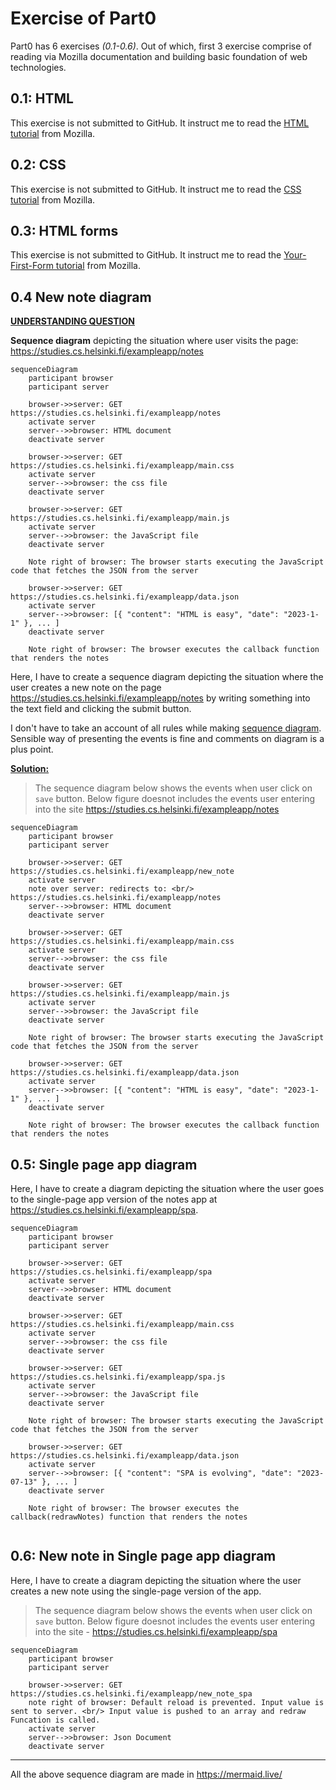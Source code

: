 # Exercise of Part0

Part0 has 6 exercises _(0.1-0.6)_. Out of which, first 3 exercise comprise of reading via Mozilla documentation and building basic foundation of web technologies.

## 0.1: HTML

This exercise is not submitted to GitHub. It instruct me to read the [HTML tutorial](https://developer.mozilla.org/en-US/docs/Learn/Getting_started_with_the_web/HTML_basics) from Mozilla.

## 0.2: CSS

This exercise is not submitted to GitHub. It instruct me to read the [CSS tutorial](https://developer.mozilla.org/en-US/docs/Learn/Getting_started_with_the_web/CSS_basics) from Mozilla.

## 0.3: HTML forms

This exercise is not submitted to GitHub. It instruct me to read the [Your-First-Form tutorial](https://developer.mozilla.org/en-US/docs/Learn/HTML/Forms/Your_first_HTML_form) from Mozilla.

## 0.4 New note diagram

**<u>UNDERSTANDING QUESTION</u>**

**Sequence diagram** depicting the situation where user visits the page: https://studies.cs.helsinki.fi/exampleapp/notes

```mermaid
sequenceDiagram
    participant browser
    participant server

    browser->>server: GET https://studies.cs.helsinki.fi/exampleapp/notes
    activate server
    server-->>browser: HTML document
    deactivate server

    browser->>server: GET https://studies.cs.helsinki.fi/exampleapp/main.css
    activate server
    server-->>browser: the css file
    deactivate server

    browser->>server: GET https://studies.cs.helsinki.fi/exampleapp/main.js
    activate server
    server-->>browser: the JavaScript file
    deactivate server

    Note right of browser: The browser starts executing the JavaScript code that fetches the JSON from the server

    browser->>server: GET https://studies.cs.helsinki.fi/exampleapp/data.json
    activate server
    server-->>browser: [{ "content": "HTML is easy", "date": "2023-1-1" }, ... ]
    deactivate server

    Note right of browser: The browser executes the callback function that renders the notes
```

Here, I have to create a sequence diagram depicting the situation where the user creates a new note on the page https://studies.cs.helsinki.fi/exampleapp/notes by writing something into the text field and clicking the submit button.

I don't have to take an account of all rules while making [sequence diagram](https://www.geeksforgeeks.org/unified-modeling-language-uml-sequence-diagrams/). Sensible way of presenting the events is fine and comments on diagram is a plus point.

**<u>Solution:</u>**

> The sequence diagram below shows the events when user click on `save` button. Below figure doesnot includes the events user entering into the site https://studies.cs.helsinki.fi/exampleapp/notes

```mermaid
sequenceDiagram
    participant browser
    participant server

    browser->>server: GET https://studies.cs.helsinki.fi/exampleapp/new_note
    activate server
    note over server: redirects to: <br/> https://studies.cs.helsinki.fi/exampleapp/notes
    server-->>browser: HTML document
    deactivate server

    browser->>server: GET https://studies.cs.helsinki.fi/exampleapp/main.css
    activate server
    server-->>browser: the css file
    deactivate server

    browser->>server: GET https://studies.cs.helsinki.fi/exampleapp/main.js
    activate server
    server-->>browser: the JavaScript file
    deactivate server

    Note right of browser: The browser starts executing the JavaScript code that fetches the JSON from the server

    browser->>server: GET https://studies.cs.helsinki.fi/exampleapp/data.json
    activate server
    server-->>browser: [{ "content": "HTML is easy", "date": "2023-1-1" }, ... ]
    deactivate server

    Note right of browser: The browser executes the callback function that renders the notes
```

## 0.5: Single page app diagram

Here, I have to create a diagram depicting the situation where the user goes to the single-page app version of the notes app at https://studies.cs.helsinki.fi/exampleapp/spa.

```mermaid
sequenceDiagram
    participant browser
    participant server

    browser->>server: GET https://studies.cs.helsinki.fi/exampleapp/spa
    activate server
    server-->>browser: HTML document
    deactivate server

    browser->>server: GET https://studies.cs.helsinki.fi/exampleapp/main.css
    activate server
    server-->>browser: the css file
    deactivate server

    browser->>server: GET https://studies.cs.helsinki.fi/exampleapp/spa.js
    activate server
    server-->>browser: the JavaScript file
    deactivate server

    Note right of browser: The browser starts executing the JavaScript code that fetches the JSON from the server

    browser->>server: GET https://studies.cs.helsinki.fi/exampleapp/data.json
    activate server
    server-->>browser: [{ "content": "SPA is evolving", "date": "2023-07-13" }, ... ]
    deactivate server

    Note right of browser: The browser executes the callback(redrawNotes) function that renders the notes


```

## 0.6: New note in Single page app diagram

Here, I have to create a diagram depicting the situation where the user creates a new note using the single-page version of the app.

> The sequence diagram below shows the events when user click on `save` button. Below figure doesnot includes the events user entering into the site - https://studies.cs.helsinki.fi/exampleapp/spa

```mermaid
sequenceDiagram
    participant browser
    participant server

    browser->>server: GET https://studies.cs.helsinki.fi/exampleapp/new_note_spa
    note right of browser: Default reload is prevented. Input value is sent to server. <br/> Input value is pushed to an array and redraw Funcation is called.
    activate server
    server-->>browser: Json Document
    deactivate server

```

---

All the above sequence diagram are made in https://mermaid.live/